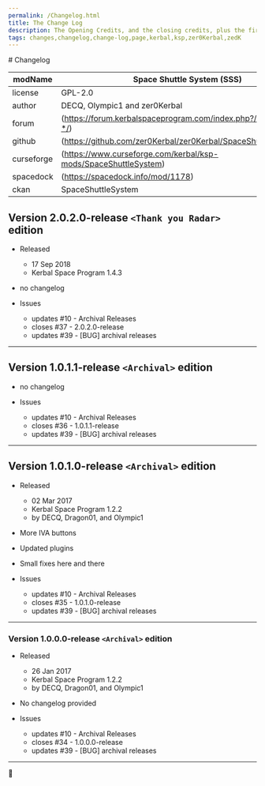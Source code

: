 ```yaml
---
permalink: /Changelog.html
title: The Change Log
description: The Opening Credits, and the closing credits, plus the first of two (or is three) end credit scenes
tags: changes,changelog,change-log,page,kerbal,ksp,zer0Kerbal,zedK
---
```

<!-- hdr-changelog.md v1.0.0.1
Space Shuttle System (SSS)
created: 13 May 2022
updated: 05 Nov 2022
CC BY-ND 4.0 by zer0Kerbal -->  
﻿# Changelog  
  
| modName    | Space Shuttle System (SSS)                                        |
| ---------- | ----------------------------------------------------------------- |
| license    | GPL-2.0                                                           |
| author     | DECQ, Olympic1 and zer0Kerbal                                     |
| forum      | (https://forum.kerbalspaceprogram.com/index.php?/topic/209526-*/) |
| github     | (https://github.com/zer0Kerbal/zer0Kerbal/SpaceShuttleSystem)     |
| curseforge | (https://www.curseforge.com/kerbal/ksp-mods/SpaceShuttleSystem)   |
| spacedock  | (https://spacedock.info/mod/1178)                                 |
| ckan       | SpaceShuttleSystem                                                |

## Version 2.0.2.0-release `<Thank you Radar>` edition

* Released
  * 17 Sep 2018
  * Kerbal Space Program 1.4.3

* no changelog

* Issues
  * updates #10 - Archival Releases
  * closes #37 - 2.0.2.0-release
  * updates #39 - [BUG] archival releases

---

## Version  1.0.1.1-release `<Archival>` edition

* no changelog

* Issues
  * updates #10 - Archival Releases
  * closes #36 - 1.0.1.1-release
  * updates #39 - [BUG] archival releases

---

## Version 1.0.1.0-release `<Archival>` edition

* Released
  * 02 Mar 2017
  * Kerbal Space Program 1.2.2
  * by DECQ, Dragon01, and Olympic1

* More IVA buttons
* Updated plugins
* Small fixes here and there

* Issues
  * updates #10 - Archival Releases
  * closes #35 - 1.0.1.0-release
  * updates #39 - [BUG] archival releases

---

### Version 1.0.0.0-release `<Archival>` edition

* Released
  * 26 Jan 2017
  * Kerbal Space Program 1.2.2
  * by DECQ, Dragon01, and Olympic1

* No changelog provided

* Issues
  * updates #10 - Archival Releases
  * closes #34 - 1.0.0.0-release
  * updates #39 - [BUG] archival releases

---
